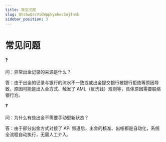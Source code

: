 ```yaml
---
title: 常见问题
slug: Qts6wQssViGWppkyehecSAjfnmb
sidebar_position: 3
---
```



# 常见问题

<div class="callout callout-bg-2 callout-border-2">
<div class='callout-emoji'>❓</div>
<p>问：异常出金记录的来源是什么？</p>
</div>

答：由于出金的记录与银行的流水不一致或或出金提交银行被银行拒绝等原因导致，原因可能是出入金方式、触发了 AML（反洗钱）规则等，具体原因需要联络银行方。

<div class="callout callout-bg-2 callout-border-2">
<div class='callout-emoji'>❓</div>
<p>问：为什么有些出金不需要手动更新状态？</p>
</div>

答：由于部分出金方式对接了 API 频道后，出金的核准、出帐都是自动化，系统全流程自动执行，无需人工介入。

